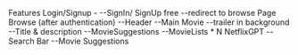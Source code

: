 Features
Login/Signup -
  --SignIn/ SignUp free
  --redirect to browse Page
Browse (after authentication)
--Header
--Main Movie
--trailer in background
--Title & description
--MovieSuggestions
--MovieLists * N
NetflixGPT
--Search Bar
--Movie Suggestions

